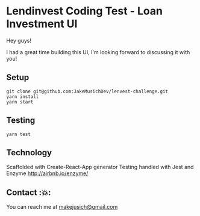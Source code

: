 # Lendinvest Coding Test - Loan Investment UI 
  Hey guys! 

  I had a great time building this UI, I'm looking forward to discussing it with you!
  
## Setup
  ```
  git clone git@github.com:JakeMusichDev/lenvest-challenge.git
  yarn install 
  yarn start 
  ```
## Testing 

  ```
  yarn test
  ```

## Technology 

  Scaffolded with Create-React-App generator
  Testing handled with Jest and Enzyme <http://airbnb.io/enzyme/>

## Contact ::boom::
  You can reach me at makejusich@gmail.com 
